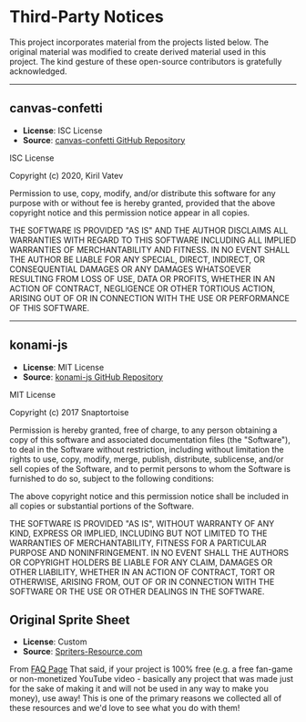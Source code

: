 # Third-Party Notices

This project incorporates material from the projects listed below. The original material was modified to create derived material used in this project. The kind gesture of these open-source contributors is gratefully acknowledged.

---

## canvas-confetti

- **License**: ISC License
- **Source**: [canvas-confetti GitHub Repository](https://github.com/catdad/canvas-confetti/)

ISC License

Copyright (c) 2020, Kiril Vatev

Permission to use, copy, modify, and/or distribute this software for any
purpose with or without fee is hereby granted, provided that the above
copyright notice and this permission notice appear in all copies.

THE SOFTWARE IS PROVIDED "AS IS" AND THE AUTHOR DISCLAIMS ALL WARRANTIES
WITH REGARD TO THIS SOFTWARE INCLUDING ALL IMPLIED WARRANTIES OF
MERCHANTABILITY AND FITNESS. IN NO EVENT SHALL THE AUTHOR BE LIABLE FOR
ANY SPECIAL, DIRECT, INDIRECT, OR CONSEQUENTIAL DAMAGES OR ANY DAMAGES
WHATSOEVER RESULTING FROM LOSS OF USE, DATA OR PROFITS, WHETHER IN AN
ACTION OF CONTRACT, NEGLIGENCE OR OTHER TORTIOUS ACTION, ARISING OUT OF
OR IN CONNECTION WITH THE USE OR PERFORMANCE OF THIS SOFTWARE.

---

## konami-js

- **License**: MIT License
- **Source**: [konami-js GitHub Repository](https://github.com/georgemandis/konami-js)

MIT License

Copyright (c) 2017 Snaptortoise

Permission is hereby granted, free of charge, to any person obtaining a copy
of this software and associated documentation files (the "Software"), to deal
in the Software without restriction, including without limitation the rights
to use, copy, modify, merge, publish, distribute, sublicense, and/or sell
copies of the Software, and to permit persons to whom the Software is
furnished to do so, subject to the following conditions:

The above copyright notice and this permission notice shall be included in all
copies or substantial portions of the Software.

THE SOFTWARE IS PROVIDED "AS IS", WITHOUT WARRANTY OF ANY KIND, EXPRESS OR
IMPLIED, INCLUDING BUT NOT LIMITED TO THE WARRANTIES OF MERCHANTABILITY,
FITNESS FOR A PARTICULAR PURPOSE AND NONINFRINGEMENT. IN NO EVENT SHALL THE
AUTHORS OR COPYRIGHT HOLDERS BE LIABLE FOR ANY CLAIM, DAMAGES OR OTHER
LIABILITY, WHETHER IN AN ACTION OF CONTRACT, TORT OR OTHERWISE, ARISING FROM,
OUT OF OR IN CONNECTION WITH THE SOFTWARE OR THE USE OR OTHER DEALINGS IN THE
SOFTWARE.


## Original Sprite Sheet

- **License**: Custom
- **Source**: [Spriters-Resource.com]([https://www.spriters-resource.com/fullview/59894/])

From [FAQ Page](https://www.spriters-resource.com/page/faq/)
That said, if your project is 100% free (e.g. a free fan-game or non-monetized YouTube video - basically any project that was made just for the sake of making it and will not be used in any way to make you money), use away! This is one of the primary reasons we collected all of these resources and we'd love to see what you do with them!
